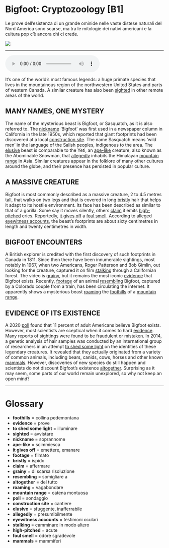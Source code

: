 # Bigfoot: Cryptozoology   [B1]

Le prove dell’esistenza di un grande ominide nelle vaste distese naturali del Nord America sono scarse, ma tra le mitologie dei nativi americani e la cultura pop c’è ancora chi ci crede.

![](Bigfoot%20Cryptozoology.jpg)

--------------

<div>
<audio controls autoplay>
    <source src="https:/raw.githubusercontent.com/dartie/speakup/main/2024-01/Bigfoot%20Cryptozoology.mp3" type="audio/mpeg">
</audio>
</div>


It’s one of the world’s most famous legends: a huge primate species that lives in the mountainous region of the northwestern United States and parts of western Canada. A similar creature has also been [sighted](## "avvistare") in other remote areas of the world.

## MANY NAMES, ONE MYSTERY
The name of the mysterious beast is Bigfoot, or Sasquatch, as it is also referred to. The [nickname](## "soprannome") ‘Bigfoot’ was first used in a newspaper column in California in the late 1950s, which reported that giant footprints had been discovered at a local [construction site](## "cantiere"). The name Sasquatch means ‘wild men’ in the language of the Salish peoples, indigenous to the area. The [elusive](## "sfuggente, inafferrabile") beast is comparable to the Yeti, an [ape-like](## "scimmiesca") creature, also known as the Abominable Snowman, that [allegedly](## "presumibilmente") inhabits the Himalayan [mountain range](## "catena montuosa") in Asia. Similar creatures appear in the folklore of many other cultures around the globe, and their presence has persisted in popular culture.      

## A MASSIVE CREATURE
Bigfoot is most commonly described as a massive creature, 2 to 4.5 metres tall, that walks on two legs and that is covered in long [bristly](## "ispido") hair that helps it adapt to its hostile environment. Its face has been described as similar to that of a gorilla. Some say it moves silently, others [claim](## "affermare") it emits [high-pitched](## "acute") cries. Reportedly, [it gives off](## "emettere, emanare") a [foul smell](## "odore sgradevole"). According to alleged [eyewitness accounts](## "testimoni oculari"), the beast’s footprints are about sixty centimetres in length and twenty centimetres in width.

## BIGFOOT ENCOUNTERS
A British explorer is credited with the first discovery of such footprints in Canada in 1811. Since then there have been innumerable sightings, most notably in 1967, when two Americans, Roger Patterson and Bob Gimlin, out looking for the creature, captured it on film [stalking](## "camminare in modo altero") through a Californian forest. The video is [grainy](## "di scarsa risoluzione"), but it remains the most iconic [evidence](## "prove") that Bigfoot exists. Recently, [footage](## "filmato") of an animal [resembling](## "somigliare a") Bigfoot, captured by a Colorado couple from a train, has been circulating the internet. It apparently shows a mysterious beast [roaming](## "vagabondare") the [foothills](## "collina pedemontana") of a [mountain range](## "catena montuosa"). 

## EVIDENCE OF ITS EXISTENCE
A 2020 [poll](## "sondaggio") found that 11 percent of adult Americans believe Bigfoot exists. However, most scientists are sceptical when it comes to hard [evidence](## "prove"). Many reports of sightings were found to be fraudulent or mistaken. In 2014, a genetic analysis of hair samples was conducted by an international group of researchers in an attempt [to shed some light](## "illuminare") on the identities of these legendary creatures. It revealed that they actually originated from a variety of common animals, including bears, canids, cows, horses and other known [mammals](## "mammiferi"). However, discoveries of new species do still happen and scientists do not discount Bigfoot’s existence [altogether](## "del tutto"). Surprising as it may seem, some parts of our world remain unexplored, so why not keep an open mind?  

--------------

<div style = "display:block; clear:both; page-break-after:always;"></div>

# Glossary
* **foothills** = collina pedemontana
* **evidence** = prove
* **to shed some light** = illuminare
* **sighted** = avvistare
* **nickname** = soprannome
* **ape-like** = scimmiesca
* **it gives off** = emettere, emanare
* **footage** = filmato
* **bristly** = ispido
* **claim** = affermare
* **grainy** = di scarsa risoluzione
* **resembling** = somigliare a
* **altogether** = del tutto
* **roaming** = vagabondare
* **mountain range** = catena montuosa
* **poll** = sondaggio
* **construction site** = cantiere
* **elusive** = sfuggente, inafferrabile
* **allegedly** = presumibilmente
* **eyewitness accounts** = testimoni oculari
* **stalking** = camminare in modo altero
* **high-pitched** = acute
* **foul smell** = odore sgradevole
* **mammals** = mammiferi
